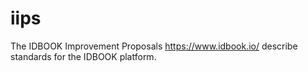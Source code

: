 # iips
The IDBOOK Improvement Proposals https://www.idbook.io/ describe standards for the IDBOOK platform.

